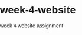 # week-4-website
week 4 website assignment

<!DOCTYPE html>
<html lang="en">
<head>
    <meta charset="UTF-8">
    <meta name="viewport" content="width=device-width, initial-scale=1.0">
    <title>Responsive Webpage</title>
    <style>
        body {
            font-family: Arial, sans-serif;
            margin: 0;
            padding: 0;
        }

        header {
            background-color: #4CAF50;
            color: white;
            padding: 1rem;
            text-align: center;
        }

        .container {
            display: flex;
            flex-wrap: wrap;
            padding: 1rem;
        }

        .box {
            flex: 1 1 calc(33.33% - 1rem);
            margin: 0.5rem;
            background-color: #f4f4f4;
            border: 1px solid #ccc;
            text-align: center;
            padding: 1rem;
        }

        .grid-container {
            display: grid;
            grid-template-columns: repeat(auto-fit, minmax(200px, 1fr));
            gap: 1rem;
            padding: 1rem;
        }

        .grid-item {
            background-color: #f4f4f4;
            border: 1px solid #ccc;
            text-align: center;
            padding: 1rem;
        }

        @media (max-width: 768px) {
            .box {
                flex: 1 1 calc(50% - 1rem);
            }

            .grid-container {
                grid-template-columns: repeat(auto-fit, minmax(150px, 1fr));
            }
        }

        @media (max-width: 480px) {
            .box {
                flex: 1 1 100%;
            }

            .grid-container {
                grid-template-columns: 1fr;
            }
        }
    </style>
</head>
<body>
    <header>
        <h1>Responsive Webpage</h1>
    </header>

    <section class="container">
        <div class="box">Box 1</div>
        <div class="box">Box 2</div>
        <div class="box">Box 3</div>
    </section>

    <section class="grid-container">
        <div class="grid-item">Grid Item 1</div>
        <div class="grid-item">Grid Item 2</div>
        <div class="grid-item">Grid Item 3</div>
        <div class="grid-item">Grid Item 4</div>
    </section>
</body>
</html>
